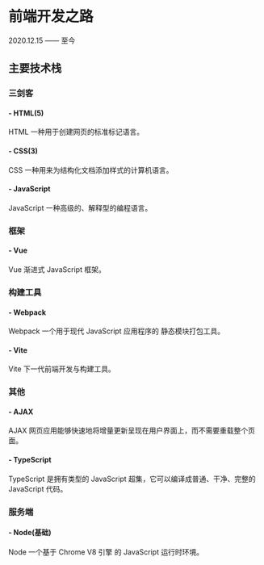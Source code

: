 # 前端开发之路

2020.12.15 —— 至今

## 主要技术栈

### 三剑客

#### - HTML(5)

HTML 一种用于创建网页的标准标记语言。

#### - CSS(3)

CSS 一种用来为结构化文档添加样式的计算机语言。

#### - JavaScript

JavaScript 一种高级的、解释型的编程语言。

### 框架

#### - Vue

Vue 渐进式 JavaScript 框架。

### 构建工具

#### - Webpack

Webpack 一个用于现代 JavaScript 应用程序的 静态模块打包工具。

#### - Vite

Vite 下一代前端开发与构建工具。

### 其他

#### - AJAX

AJAX 网页应用能够快速地将增量更新呈现在用户界面上，而不需要重载整个页面。

#### - TypeScript

TypeScript 是拥有类型的 JavaScript 超集，它可以编译成普通、干净、完整的 JavaScript 代码。

### 服务端

#### - Node(基础)

Node 一个基于 Chrome V8 引擎 的 JavaScript 运行时环境。
